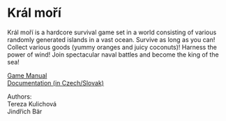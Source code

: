 # Král moří
Král moří is a hardcore survival game set in a world consisting of various randomly generated islands in a vast ocean. Survive as long as you can! Collect various goods (yummy oranges and juicy coconuts)! Harness the power of wind! Join spectacular naval battles and become the king of the sea!

[Game Manual](https://raw.githubusercontent.com/Teri934/ZapoctovaHra/master/game_manual.pdf) \
[Documentation (in Czech/Slovak)](https://raw.githubusercontent.com/Teri934/ZapoctovaHra/master/Dokumentace.pdf)

Authors: \
Tereza Kulichová \
Jindřich Bär
